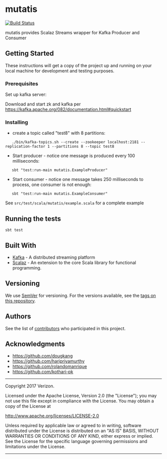 # mutatis

[![Build Status](https://travis.oncue.verizon.net/oss/mutatis.svg?token=sG4K5rLKPjKXqXjsTKAM&branch=master)](https://travis.oncue.verizon.net/iptv/mutatis)

mutatis provides Scalaz Streams wrapper for Kafka Producer and Consumer

## Getting Started

These instructions will get a copy of the project up and running on your local machine for development and testing purposes. 

### Prerequisites

Set up kafka server:


Download and start zk and kafka per https://kafka.apache.org/082/documentation.html#quickstart

### Installing

* create a topic called "test8" with 8 partitions:
```
   ./bin/kafka-topics.sh --create --zookeeper localhost:2181 --replication-factor 1 --partitions 8 --topic test8
```
* Start producer - notice one message is produced every 100 milliseconds:
```
   sbt "test:run-main mutatis.ExampleProducer"
```
* Start consumer - notice one message takes 250 milliseconds to process, one consumer is not enough:
```
   sbt "test:run-main mutatis.ExampleConsumer"
```

See `src/test/scala/mutatis/example.scala` for a complete example

## Running the tests

`sbt test`

## Built With

* [Kafka](https://kafka.apache.org/082/documentation.html) - A distributed streaming platform
* [Scalaz](https://github.com/scalaz/scalaz) - An extension to the core Scala library for functional programming.

## Versioning

We use [SemVer](http://semver.org/) for versioning. For the versions available, see the [tags on this repository](./tags).

## Authors

See the list of [contributors](./graphs/contributors) who participated in this project.

## Acknowledgments

* https://github.com/dougkang
* https://github.com/haripriyamurthy
* https://github.com/rolandomanrique
* https://github.com/kothari-pk

*****************************************
Copyright 2017  Verizon.
               
Licensed under the Apache License, Version 2.0 (the "License");
you may not use this file except in compliance with the License.
You may obtain a copy of the License at

http://www.apache.org/licenses/LICENSE-2.0

Unless required by applicable law or agreed to in writing, software
distributed under the License is distributed on an "AS IS" BASIS,
WITHOUT WARRANTIES OR CONDITIONS OF ANY KIND, either express or implied.
See the License for the specific language governing permissions and
limitations under the License.
****************************************************************
